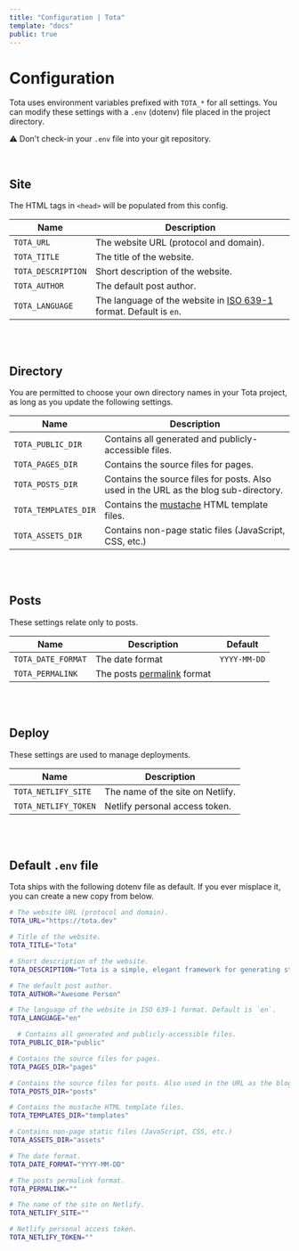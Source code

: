 ```yaml
---
title: "Configuration | Tota"
template: "docs"
public: true
---
```


# Configuration

Tota uses environment variables prefixed with `TOTA_*` for all settings.
You can modify these settings with a `.env` (dotenv) file placed in the
project directory.

⚠️ Don't check-in your `.env` file into your git repository.

<br>

## Site

The HTML tags in `<head>` will be populated from this config.

Name | Description
--- | ---
`TOTA_URL` | The website URL (protocol and domain).
`TOTA_TITLE` | The title of the website.
`TOTA_DESCRIPTION` | Short description of the website.
`TOTA_AUTHOR` | The default post author.
`TOTA_LANGUAGE` | The language of the website in [ISO 639-1](https://en.wikipedia.org/wiki/List_of_ISO_639-1_codes) format. Default is `en`.

<br>
<br>

## Directory

You are permitted to choose your own directory names in your Tota project,
as long as you update the following settings.

Name | Description
--- | ---
`TOTA_PUBLIC_DIR` | Contains all generated and publicly-accessible files.
`TOTA_PAGES_DIR` | Contains the source files for pages.
`TOTA_POSTS_DIR` | Contains the source files for posts. Also used in the URL as the blog sub-directory.
`TOTA_TEMPLATES_DIR` | Contains the [mustache](https://mustache.github.io/mustache.5.html) HTML template files.
`TOTA_ASSETS_DIR` | Contains non-page static files (JavaScript, CSS, etc.)

<br>
<br>

## Posts

These settings relate only to posts.

Name | Description | Default
--- | --- | ---
`TOTA_DATE_FORMAT` | The date format | `YYYY-MM-DD`
`TOTA_PERMALINK` | The posts [permalink](/docs/permalinks) format

<br>
<br>

## Deploy

These settings are used to manage deployments.

Name | Description
--- | ---
`TOTA_NETLIFY_SITE` | The name of the site on Netlify.
`TOTA_NETLIFY_TOKEN` | Netlify personal access token.

<br>
<br>

## Default `.env` file

Tota ships with the following dotenv file as default. If you ever misplace it,
you can create a new copy from below.

```bash
# The website URL (protocol and domain).
TOTA_URL="https://tota.dev"

# Title of the website.
TOTA_TITLE="Tota"

# Short description of the website.
TOTA_DESCRIPTION="Tota is a simple, elegant framework for generating static sites."

# The default post author.
TOTA_AUTHOR="Awesome Person"

# The language of the website in ISO 639-1 format. Default is `en`.
TOTA_LANGUAGE="en"

  # Contains all generated and publicly-accessible files.
TOTA_PUBLIC_DIR="public"

# Contains the source files for pages.
TOTA_PAGES_DIR="pages"

# Contains the source files for posts. Also used in the URL as the blog directory.
TOTA_POSTS_DIR="posts"

# Contains the mustache HTML template files.
TOTA_TEMPLATES_DIR="templates"

# Contains non-page static files (JavaScript, CSS, etc.)
TOTA_ASSETS_DIR="assets"

# The date format.
TOTA_DATE_FORMAT="YYYY-MM-DD"

# The posts permalink format.
TOTA_PERMALINK=""

# The name of the site on Netlify.
TOTA_NETLIFY_SITE=""

# Netlify personal access token.
TOTA_NETLIFY_TOKEN=""
```
